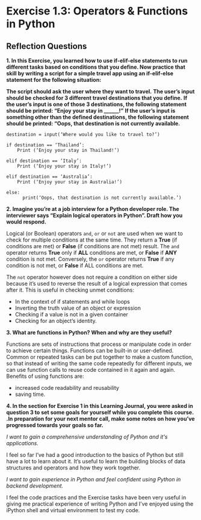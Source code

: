 # Exercise 1.3: Operators & Functions in Python

## Reflection Questions

**1. In this Exercise, you learned how to use if-elif-else statements to run different tasks based on conditions that you define. Now practice that skill by writing a script for a simple travel app using an if-elif-else statement for the following situation:**

**The script should ask the user where they want to travel.**
**The user’s input should be checked for 3 different travel destinations that you define.**
**If the user’s input is one of those 3 destinations, the following statement should be printed: “Enjoy your stay in ______!”**
**If the user’s input is something other than the defined destinations, the following statement should be printed: “Oops, that destination is not currently available.**
```
destination = input(‘Where would you like to travel to?’)

if destination == ‘Thailand’:
    Print (‘Enjoy your stay in Thailand!’)

elif destination == ‘Italy’:
    Print (‘Enjoy your stay in Italy!’)

elif destination == ‘Australia’:
    Print (‘Enjoy your stay in Australia!’) 

else:
      print(‘Oops, that destination is not currently available.’)
```
**2. Imagine you’re at a job interview for a Python developer role. The interviewer says “Explain logical operators in Python”. Draft how you would respond.**

Logical (or Boolean) operators `and`, `or` or `not` are used when we want to check for multiple conditions at the same time. They return a **True** (if conditions are met) or **False** (if conditions are not met) result.  The `and` operator returns **True** only if **ALL** conditions are met, or **False** if **ANY** condition is not met.  Conversely, the `or` operator returns **True** if any condition is not met, or **False** if ALL conditions are met. 

The `not` operator however does not require a condition on either side because it’s used to reverse the result of a logical expression that comes after it. This is useful in checking unmet conditions: 
- In the context of if statements and while loops
- Inverting the truth value of an object or expression
- Checking if a value is not in a given container
- Checking for an object’s identity.

**3. What are functions in Python? When and why are they useful?**

Functions are sets of instructions that process or manipulate code in order to achieve certain things.  Functions can be built-in or user-defined.  
Common or repeated tasks can be put together to make a custom function, so that instead of writing the same code repeatedly for different inputs, we can use function calls to reuse code contained in it again and again. Benefits of using functions are: 
- increased code readability and reusability
- saving time.  

**4. In the section for Exercise 1 in this Learning Journal, you were asked in question 3 to set some goals for yourself while you complete this course. .In preparation for your next mentor call, make some notes on how you’ve progressed towards your goals so far.**

_I want to gain a comprehensive understanding of Python and it's applications._

I feel so far I’ve had a good introduction to the basics of Python but still have a lot to learn about it. It’s useful to learn the building blocks of data structures and operators and how they work together. 

_I want to gain experience in Python and feel confident using Python in backend development._

I feel the code practices and the Exercise tasks have been very useful in giving me practical experience of writing Python and I’ve enjoyed  using the iPython shell and virtual environment to test my code. 